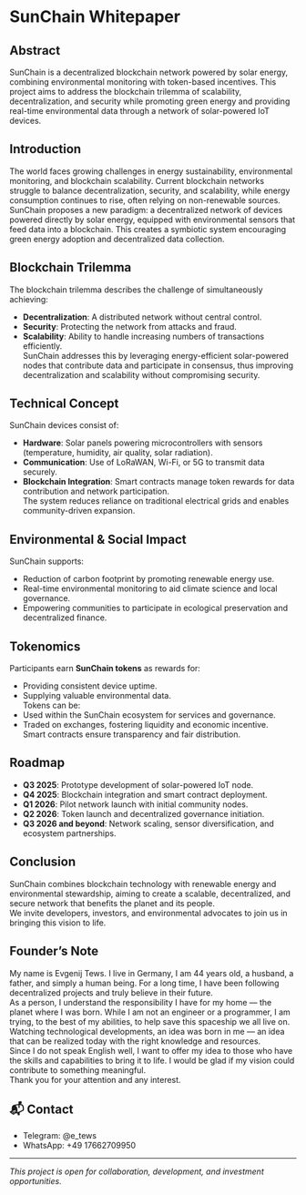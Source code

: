 # SunChain Whitepaper

## Abstract  
SunChain is a decentralized blockchain network powered by solar energy, combining environmental monitoring with token-based incentives. This project aims to address the blockchain trilemma of scalability, decentralization, and security while promoting green energy and providing real-time environmental data through a network of solar-powered IoT devices.

## Introduction  
The world faces growing challenges in energy sustainability, environmental monitoring, and blockchain scalability. Current blockchain networks struggle to balance decentralization, security, and scalability, while energy consumption continues to rise, often relying on non-renewable sources.  
SunChain proposes a new paradigm: a decentralized network of devices powered directly by solar energy, equipped with environmental sensors that feed data into a blockchain. This creates a symbiotic system encouraging green energy adoption and decentralized data collection.

## Blockchain Trilemma  
The blockchain trilemma describes the challenge of simultaneously achieving:  
- **Decentralization**: A distributed network without central control.  
- **Security**: Protecting the network from attacks and fraud.  
- **Scalability**: Ability to handle increasing numbers of transactions efficiently.  
SunChain addresses this by leveraging energy-efficient solar-powered nodes that contribute data and participate in consensus, thus improving decentralization and scalability without compromising security.

## Technical Concept  
SunChain devices consist of:  
- **Hardware**: Solar panels powering microcontrollers with sensors (temperature, humidity, air quality, solar radiation).  
- **Communication**: Use of LoRaWAN, Wi-Fi, or 5G to transmit data securely.  
- **Blockchain Integration**: Smart contracts manage token rewards for data contribution and network participation.  
The system reduces reliance on traditional electrical grids and enables community-driven expansion.

## Environmental & Social Impact  
SunChain supports:  
- Reduction of carbon footprint by promoting renewable energy use.  
- Real-time environmental monitoring to aid climate science and local governance.  
- Empowering communities to participate in ecological preservation and decentralized finance.

## Tokenomics  
Participants earn **SunChain tokens** as rewards for:  
- Providing consistent device uptime.  
- Supplying valuable environmental data.  
Tokens can be:  
- Used within the SunChain ecosystem for services and governance.  
- Traded on exchanges, fostering liquidity and economic incentive.  
Smart contracts ensure transparency and fair distribution.

## Roadmap  
- **Q3 2025**: Prototype development of solar-powered IoT node.  
- **Q4 2025**: Blockchain integration and smart contract deployment.  
- **Q1 2026**: Pilot network launch with initial community nodes.  
- **Q2 2026**: Token launch and decentralized governance initiation.  
- **Q3 2026 and beyond**: Network scaling, sensor diversification, and ecosystem partnerships.

## Conclusion  
SunChain combines blockchain technology with renewable energy and environmental stewardship, aiming to create a scalable, decentralized, and secure network that benefits the planet and its people.  
We invite developers, investors, and environmental advocates to join us in bringing this vision to life.

## Founder’s Note  
My name is Evgenij Tews. I live in Germany, I am 44 years old, a husband, a father, and simply a human being. For a long time, I have been following decentralized projects and truly believe in their future.  
As a person, I understand the responsibility I have for my home — the planet where I was born. While I am not an engineer or a programmer, I am trying, to the best of my abilities, to help save this spaceship we all live on.  
Watching technological developments, an idea was born in me — an idea that can be realized today with the right knowledge and resources.  
Since I do not speak English well, I want to offer my idea to those who have the skills and capabilities to bring it to life. I would be glad if my vision could contribute to something meaningful.  
Thank you for your attention and any interest.

## 📬 Contact
- Telegram: @e_tews
- WhatsApp: +49 17662709950
---

*This project is open for collaboration, development, and investment opportunities.*
